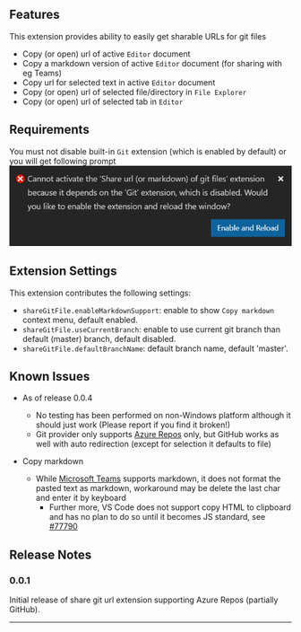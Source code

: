 ## Features

This extension provides ability to easily get sharable URLs for git files

- Copy (or open) url of active `Editor` document
- Copy a markdown version of active `Editor` document (for sharing with eg Teams)
- Copy url for selected text in active `Editor` document
- Copy (or open) url of selected file/directory in `File Explorer`
- Copy (or open) url of selected tab in `Editor`

## Requirements

You must not disable built-in `Git` extension (which is enabled by default) or you will get following prompt ![require-git-extension](images/require-git-extension.png)

## Extension Settings

This extension contributes the following settings:

- `shareGitFile.enableMarkdownSupport`: enable to show `Copy markdown` context menu, default enabled.
- `shareGitFile.useCurrentBranch`: enable to use current git branch than default (master) branch, default disabled.
- `shareGitFile.defaultBranchName`: default branch name, default 'master'.

## Known Issues

- As of release 0.0.4
  - No testing has been performed on non-Windows platform although it should just work (Please report if you find it broken!)
  - Git provider only supports [Azure Repos](https://azure.microsoft.com/en-us/services/devops/repos/) only, but GitHub works as well with auto redirection (except for selection it defaults to file)

- Copy markdown 
  - While [Microsoft Teams](https://products.office.com/en-us/microsoft-teams/group-chat-software) supports markdown, it does not format the pasted text as markdown, workaround may be delete the last char and enter it by keyboard
    - Further more, VS Code does not support copy HTML to clipboard and has no plan to do so until it becomes JS standard, see [#77790](https://github.com/microsoft/vscode/issues/77790)
## Release Notes

### 0.0.1

Initial release of share git url extension supporting Azure Repos (partially GitHub).

---
